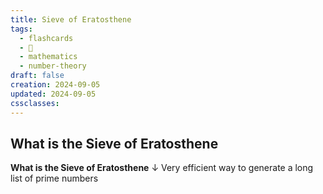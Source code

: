 ```yaml
---
title: Sieve of Eratosthene
tags:
  - flashcards
  - 🌱
  - mathematics
  - number-theory
draft: false
creation: 2024-09-05
updated: 2024-09-05
cssclasses: 
---
```

## What is the Sieve of Eratosthene

**What is the Sieve of Eratosthene**
↓
Very efficient way to generate a long list of prime numbers
<!--SR:!2025-08-18,253,330-->
